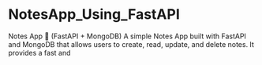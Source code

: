 # NotesApp_Using_FastAPI
Notes App 📒 (FastAPI + MongoDB) A simple Notes App built with FastAPI and MongoDB that allows users to create, read, update, and delete notes. It provides a fast and
